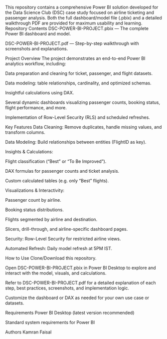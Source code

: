 This repository contains a comprehensive Power BI solution developed for the Data Science Club (DSC) case study focused on airline ticketing and passenger analysis. Both the full dashboard/model file (.pbix) and a detailed walkthrough PDF are provided for maximum usability and learning.
Repository Contents
DSC-POWER-BI-PROJECT.pbix — The complete Power BI dashboard and model.

DSC-POWER-BI-PROJECT.pdf — Step-by-step walkthrough with screenshots and explanations.

Project Overview
The project demonstrates an end-to-end Power BI analytics workflow, including:

Data preparation and cleaning for ticket, passenger, and flight datasets.

Data modeling: table relationships, cardinality, and optimized schemas.

Insightful calculations using DAX.

Several dynamic dashboards visualizing passenger counts, booking status, flight performance, and more.

Implementation of Row-Level Security (RLS) and scheduled refreshes.

Key Features
Data Cleaning: Remove duplicates, handle missing values, and transform columns.

Data Modeling: Build relationships between entities (FlightID as key).

Insights & Calculations:

Flight classification (“Best” or “To Be Improved”).

DAX formulas for passenger counts and ticket analysis.

Custom calculated tables (e.g. only “Best” flights).

Visualizations & Interactivity:

Passenger count by airline.

Booking status distributions.

Flights segmented by airline and destination.

Slicers, drill-through, and airline-specific dashboard pages.

Security: Row-Level Security for restricted airline views.

Automated Refresh: Daily model refresh at 5PM IST.

How to Use
Clone/Download this repository.

Open DSC-POWER-BI-PROJECT.pbix in Power BI Desktop to explore and interact with the model, visuals, and calculations.

Refer to DSC-POWER-BI-PROJECT.pdf for a detailed explanation of each step, best practices, screenshots, and implementation logic.

Customize the dashboard or DAX as needed for your own use case or datasets.

Requirements
Power BI Desktop (latest version recommended)

Standard system requirements for Power BI

Authors
Kamran Faisal
